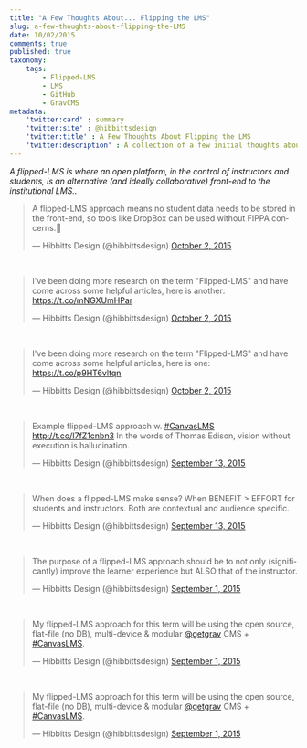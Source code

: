 ```yaml
---
title: "A Few Thoughts About... Flipping the LMS"
slug: a-few-thoughts-about-flipping-the-LMS
date: 10/02/2015
comments: true
published: true
taxonomy:
    tags:
        - Flipped-LMS
        - LMS
        - GitHub
        - GravCMS
metadata:
    'twitter:card' : summary
    'twitter:site' : @hibbittsdesign
    'twitter:title' : A Few Thoughts About Flipping the LMS
    'twitter:description' : A collection of a few initial thoughts about flipping the LMS.
---
```


_A flipped-LMS is where an open platform, in the control of instructors and students, is an alternative (and ideally collaborative) front-end to the institutional LMS.._

<blockquote class="twitter-tweet" lang="en"><p lang="en" dir="ltr">A flipped-LMS approach means no student data needs to be stored in the front-end, so tools like DropBox can be used without FIPPA concerns.👏</p>&mdash; Hibbitts Design (@hibbittsdesign) <a href="https://twitter.com/hibbittsdesign/status/650048923172605952">October 2, 2015</a></blockquote>
<script async src="//platform.twitter.com/widgets.js" charset="utf-8"></script>
<br>
<blockquote class="twitter-tweet" lang="en"><p lang="en" dir="ltr">I&#39;ve been doing more research on the term &quot;Flipped-LMS&quot; and have come across some helpful articles, here is another: <a href="https://t.co/mNGXUmHPar">https://t.co/mNGXUmHPar</a></p>&mdash; Hibbitts Design (@hibbittsdesign) <a href="https://twitter.com/hibbittsdesign/status/649988207753367553">October 2, 2015</a></blockquote>
<script async src="//platform.twitter.com/widgets.js" charset="utf-8"></script>
<br>
<blockquote class="twitter-tweet" lang="en"><p lang="en" dir="ltr">I&#39;ve been doing more research on the term &quot;Flipped-LMS&quot; and have come across some helpful articles, here is one: <a href="https://t.co/p9HT6vltqn">https://t.co/p9HT6vltqn</a></p>&mdash; Hibbitts Design (@hibbittsdesign) <a href="https://twitter.com/hibbittsdesign/status/649988104623816705">October 2, 2015</a></blockquote>
<script async src="//platform.twitter.com/widgets.js" charset="utf-8"></script>
<br>
<blockquote class="twitter-tweet" lang="en"><p lang="en" dir="ltr">Example flipped-LMS approach w. <a href="https://twitter.com/hashtag/CanvasLMS?src=hash">#CanvasLMS</a> <a href="http://t.co/I7fZ1cnbn3">http://t.co/I7fZ1cnbn3</a> In the words of Thomas Edison, vision without execution is hallucination.</p>&mdash; Hibbitts Design (@hibbittsdesign) <a href="https://twitter.com/hibbittsdesign/status/643177729102184448">September 13, 2015</a></blockquote>
<script async src="//platform.twitter.com/widgets.js" charset="utf-8"></script>
<br>
<blockquote class="twitter-tweet" lang="en"><p lang="en" dir="ltr">When does a flipped-LMS make sense? When BENEFIT &gt; EFFORT for students and instructors. Both are contextual and audience specific.</p>&mdash; Hibbitts Design (@hibbittsdesign) <a href="https://twitter.com/hibbittsdesign/status/643172330718429184">September 13, 2015</a></blockquote>
<script async src="//platform.twitter.com/widgets.js" charset="utf-8"></script>
<br>
<blockquote class="twitter-tweet" lang="en"><p lang="en" dir="ltr">The purpose of a flipped-LMS approach should be to not only (significantly) improve the learner experience but ALSO that of the instructor.</p>&mdash; Hibbitts Design (@hibbittsdesign) <a href="https://twitter.com/hibbittsdesign/status/638836696352579588">September 1, 2015</a></blockquote>
<script async src="//platform.twitter.com/widgets.js" charset="utf-8"></script>
<br>
<blockquote class="twitter-tweet" lang="en"><p lang="en" dir="ltr">My flipped-LMS approach for this term will be using the open source, flat-file (no DB), multi-device &amp; modular <a href="https://twitter.com/getgrav">@getgrav</a> CMS + <a href="https://twitter.com/hashtag/CanvasLMS?src=hash">#CanvasLMS</a>.</p>&mdash; Hibbitts Design (@hibbittsdesign) <a href="https://twitter.com/hibbittsdesign/status/638831849972723712">September 1, 2015</a></blockquote>
<script async src="//platform.twitter.com/widgets.js" charset="utf-8"></script>
<br>
<blockquote class="twitter-tweet" lang="en"><p lang="en" dir="ltr">My flipped-LMS approach for this term will be using the open source, flat-file (no DB), multi-device &amp; modular <a href="https://twitter.com/getgrav">@getgrav</a> CMS + <a href="https://twitter.com/hashtag/CanvasLMS?src=hash">#CanvasLMS</a>.</p>&mdash; Hibbitts Design (@hibbittsdesign) <a href="https://twitter.com/hibbittsdesign/status/638831849972723712">September 1, 2015</a></blockquote>
<script async src="//platform.twitter.com/widgets.js" charset="utf-8"></script>
